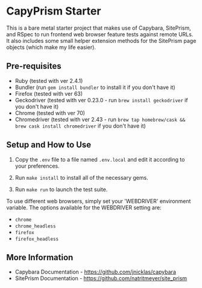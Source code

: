 # CapyPrism Starter

This is a bare metal starter project that makes use of Capybara, SitePrism, and RSpec to run
frontend web browser feature tests against remote URLs. It also includes some small helper
extension methods for the SitePrism page objects (which make my life easier).


## Pre-requisites

- Ruby (tested with ver 2.4.1)
- Bundler (run `gem install bundler` to install it if you don't have it)
- Firefox (tested with ver 63)
- Geckodriver (tested with ver 0.23.0 - run `brew install geckodriver` if you don't have it)
- Chrome (tested with ver 70)
- Chromedriver (tested with ver 2.43 - run `brew tap homebrew/cask && brew cask install chromedriver` if you don't have it)


## Setup and How to Use

1. Copy the `.env` file to a file named `.env.local` and edit it according to your preferences.
   
2. Run `make install` to install all of the necessary gems.

3. Run `make run` to launch the test suite.

To use different web browsers, simply set your 'WEBDRIVER' environment variable.
The options available for the WEBDRIVER setting are:
- `chrome`
- `chrome_headless`
- `firefox`
- `firefox_headless`

## More Information

- Capybara Documentation - https://github.com/jnicklas/capybara
- SitePrism Documentation - https://github.com/natritmeyer/site_prism

